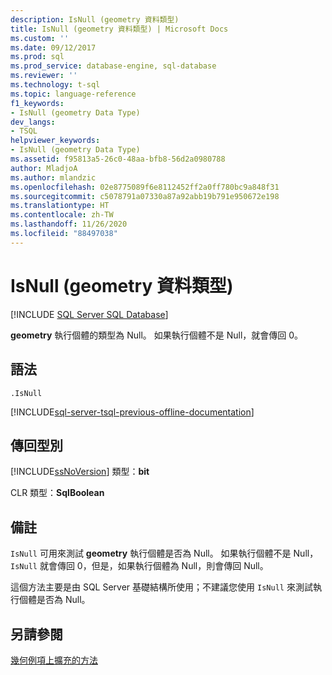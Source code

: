 ```yaml
---
description: IsNull (geometry 資料類型)
title: IsNull (geometry 資料類型) | Microsoft Docs
ms.custom: ''
ms.date: 09/12/2017
ms.prod: sql
ms.prod_service: database-engine, sql-database
ms.reviewer: ''
ms.technology: t-sql
ms.topic: language-reference
f1_keywords:
- IsNull (geometry Data Type)
dev_langs:
- TSQL
helpviewer_keywords:
- IsNull (geometry Data Type)
ms.assetid: f95813a5-26c0-48aa-bfb8-56d2a0980788
author: MladjoA
ms.author: mlandzic
ms.openlocfilehash: 02e8775089f6e8112452ff2a0ff780bc9a848f31
ms.sourcegitcommit: c5078791a07330a87a92abb19b791e950672e198
ms.translationtype: HT
ms.contentlocale: zh-TW
ms.lasthandoff: 11/26/2020
ms.locfileid: "88497038"
---
```

# <a name="isnull-geometry-data-type"></a>IsNull (geometry 資料類型)
[!INCLUDE [SQL Server SQL Database](../../includes/applies-to-version/sql-asdb.md)]

**geometry** 執行個體的類型為 Null。 如果執行個體不是 Null，就會傳回 0。
  
## <a name="syntax"></a>語法  
  
```  
.IsNull  
```  
  
[!INCLUDE[sql-server-tsql-previous-offline-documentation](../../includes/sql-server-tsql-previous-offline-documentation.md)]

## <a name="return-types"></a>傳回型別
 [!INCLUDE[ssNoVersion](../../includes/ssnoversion-md.md)] 類型：**bit**  
  
 CLR 類型：**SqlBoolean**  
  
## <a name="remarks"></a>備註  
 `IsNull` 可用來測試 **geometry** 執行個體是否為 Null。 如果執行個體不是 Null，`IsNull` 就會傳回 0，但是，如果執行個體為 Null，則會傳回 Null。  
  
 這個方法主要是由 SQL Server 基礎結構所使用；不建議您使用 `IsNull` 來測試執行個體是否為 Null。  
  

## <a name="see-also"></a>另請參閱  
 [幾何例項上擴充的方法](../../t-sql/spatial-geometry/extended-methods-on-geometry-instances.md)  
  
  

